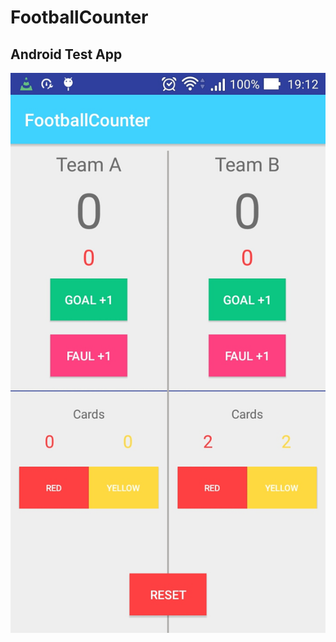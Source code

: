 # FootballCounter
## Android Test App

![FootbalCounter](https://raw.githubusercontent.com/kleviscipi/FootbalCounter/master/Screenshot_2018-09-15-19-12-37.jpg)



